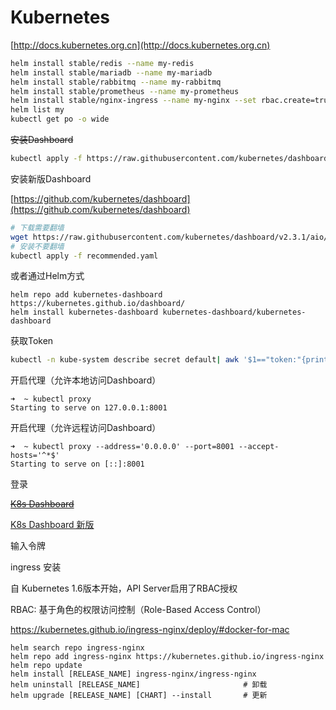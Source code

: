 # Kubernetes

[http://docs.kubernetes.org.cn](http://docs.kubernetes.org.cn)


```bash
helm install stable/redis --name my-redis
helm install stable/mariadb --name my-mariadb
helm install stable/rabbitmq --name my-rabbitmq
helm install stable/prometheus --name my-prometheus
helm install stable/nginx-ingress --name my-nginx --set rbac.create=true
helm list my
kubectl get po -o wide
```

~~安装Dashboard~~
```bash
kubectl apply -f https://raw.githubusercontent.com/kubernetes/dashboard/v1.10.1/src/deploy/recommended/kubernetes-dashboard.yaml
```

安装新版Dashboard

[https://github.com/kubernetes/dashboard](https://github.com/kubernetes/dashboard)
```bash
# 下载需要翻墙
wget https://raw.githubusercontent.com/kubernetes/dashboard/v2.3.1/aio/deploy/recommended.yaml
# 安装不要翻墙
kubectl apply -f recommended.yaml
```

或者通过Helm方式
```
helm repo add kubernetes-dashboard https://kubernetes.github.io/dashboard/
helm install kubernetes-dashboard kubernetes-dashboard/kubernetes-dashboard
```

获取Token
```bash
kubectl -n kube-system describe secret default| awk '$1=="token:"{print $2}'
```

开启代理（允许本地访问Dashboard）
```
➜  ~ kubectl proxy
Starting to serve on 127.0.0.1:8001
```

开启代理（允许远程访问Dashboard）
```
➜  ~ kubectl proxy --address='0.0.0.0' --port=8001 --accept-hosts='^*$'
Starting to serve on [::]:8001
```

登录

[~~K8s Dashboard~~](http://localhost:8001/api/v1/namespaces/kube-system/services/https:kubernetes-dashboard:/proxy/#!/overview?namespace=default)

[K8s Dashboard 新版](http://localhost:8001/api/v1/namespaces/kubernetes-dashboard/services/https:kubernetes-dashboard:/proxy/)

输入令牌


ingress 安装

自 Kubernetes 1.6版本开始，API Server启用了RBAC授权

RBAC: 基于角色的权限访问控制（Role-Based Access Control）

https://kubernetes.github.io/ingress-nginx/deploy/#docker-for-mac

```
helm search repo ingress-nginx
helm repo add ingress-nginx https://kubernetes.github.io/ingress-nginx
helm repo update
helm install [RELEASE_NAME] ingress-nginx/ingress-nginx
helm uninstall [RELEASE_NAME]                       # 卸载
helm upgrade [RELEASE_NAME] [CHART] --install       # 更新
```
